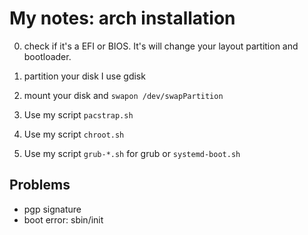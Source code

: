 # My notes: arch installation

0. check if it's a EFI or BIOS.
It's will change your layout partition and bootloader.

1. partition your disk
I use gdisk

2. mount your disk and `swapon /dev/swapPartition`

3. Use my script `pacstrap.sh`

4. Use my script `chroot.sh`

5. Use my script `grub-*.sh` for grub
or `systemd-boot.sh`

## Problems

* pgp signature
* boot error: sbin/init
